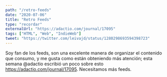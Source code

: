 ```yaml
---
path: "/retro-feeds"
date: "2020-07-06"
title: "Retro Feeds"
type: "recordar"
externalUrl: "https://adactio.com/journal/17095"
tags: ["HTML", "Web", "IndieWeb"]
tweet: "https://twitter.com/leivajd/status/1280298693594398723"
---
```


Soy fan de los feeds, son una excelente manera de organizar el contenido que consumo, y me gusta como est&aacute;n obteniendo m&aacute;s atenci&oacute;n; esta semana @adactio escribi&oacute; un poco sobre esto https://adactio.com/journal/17095. Necesitamos m&aacute;s feeds.[](https://brid.gy/publish/twitter)
